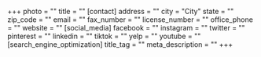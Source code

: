 +++
photo = ""
title = ""
[contact]
address = ""
city = "City"
state = ""
zip_code = ""
email = ""
fax_number = ""
license_number = ""
office_phone = ""
website = ""
[social_media]
facebook = ""
instagram = ""
twitter = ""
pinterest = ""
linkedin = ""
tiktok = ""
yelp = ""
youtube = ""
[search_engine_optimization]
title_tag = ""
meta_description = ""
+++

